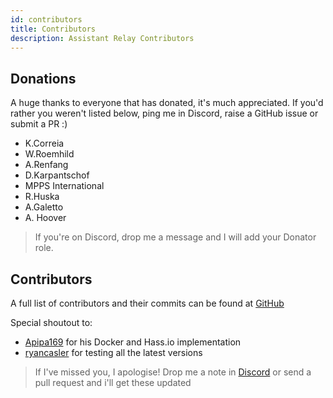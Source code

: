 ```yaml
---
id: contributors
title: Contributors
description: Assistant Relay Contributors
---
```


## Donations

A huge thanks to everyone that has donated, it's much appreciated.
If you'd rather you weren't listed below, ping me in Discord, raise a GitHub issue or submit a PR :)

- K.Correia
- W.Roemhild
- A.Renfang
- D.Karpantschof
- MPPS International
- R.Huska
- A.Galetto
- A. Hoover

> If you're on Discord, drop me a message and I will add your Donator role.


## Contributors

A full list of contributors and their commits can be found at [GitHub](https://github.com/greghesp/assistant-relay/graphs/contributors)

Special shoutout to:
- [Apipa169](https://github.com/Apipa169) for his Docker and Hass.io implementation
- [ryancasler](https://github.com/ryancasler) for testing all the latest versions

> If I've missed you, I apologise!  Drop me a note in [Discord](https://discord.gg/Jz8AM9k) or send a pull request and i'll get these updated
